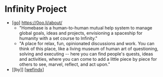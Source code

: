 # Infinity Project

- [[go]] https://0oo.li/about/
  - "Homebase is a human-to-human mutual help system to manage global goals, ideas and projects, envisioning a spaceship for humanity with a set course to Infinity."
  - "A place for relax, fun, opinionated discussions and work. You can think of this place, like a living museum of human art of questioning, solving and executing -- here you can find people's quests, ideas and activities, where you can come to add a little piece by piece for others to see, marvel, reflect, and act upon."
- [[by]] [[wefindx]]


[//begin]: # "Autogenerated link references for markdown compatibility"
[go]: go "Go"
[wefindx]: wefindx "Wefindx"
[//end]: # "Autogenerated link references"